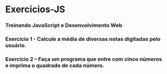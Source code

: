 # Exercicios-JS
### Treinando JavaScript e Desenvolvimento Web

### Exercício 1 - Calcule a média de diversas notas digitadas pelo usuário.
### Exercício 2 – Faça um programa que entre com cinco números e imprima o quadrado de cada número.

